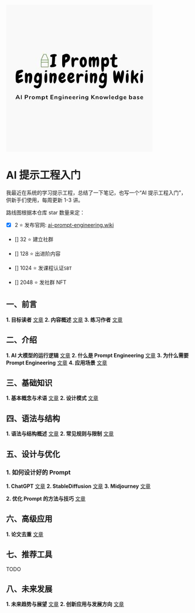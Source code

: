 ![](./img/logo.jpeg)

# AI 提示工程入门

我最近在系统的学习提示工程，总结了一下笔记，也写一个“AI 提示工程入门”，供新手们使用，每周更新 1-3 讲。

路线图根据本仓库 star 数量来定：

- [x] 2 :star: 发布官网: [ai-prompt-engineering.wiki](http://ai-prompt-engineering.wiki/)

- [] 32 :star: 建立社群

- [] 128 :star: 出进阶内容

- [] 1024 :star: 发课程认证`SBT`

- [] 2048 :star: 发社群 NFT

## 一、前言

**1. 目标读者** [文章](https://github.com/AI-Prompt-Engineering-Wiki/ai-prompt-tutorial/blob/master/docs/tutorial/0_preface/0-1_target-audience.md)
**2. 内容概述** [文章](https://github.com/AI-Prompt-Engineering-Wiki/ai-prompt-tutorial/blob/master/docs/tutorial/0_preface/0-2_content-overview.md)
**3. 练习作者** [文章](https://github.com/AI-Prompt-Engineering-Wiki/ai-prompt-tutorial/blob/master/docs/tutorial/0_preface/0-3_contact-author.md)

## 二、介绍

**1. AI 大模型的运行逻辑** [文章](https://github.com/AI-Prompt-Engineering-Wiki/ai-prompt-tutorial/blob/master/docs/tutorial/1_introduction/1-1_operational-logic-of-ai.md)
**2. 什么是 Prompt Engineering** [文章](https://github.com/AI-Prompt-Engineering-Wiki/ai-prompt-tutorial/blob/master/docs/tutorial/1_introduction/1-2_what-is-ai-prompt.md)
**3. 为什么需要 Prompt Engineering** [文章](https://github.com/AI-Prompt-Engineering-Wiki/ai-prompt-tutorial/blob/master/docs/tutorial/1_introduction/1-3_why-do-i-need-ai-prompt.md)
**4. 应用场景** [文章](https://github.com/AI-Prompt-Engineering-Wiki/ai-prompt-tutorial/blob/master/docs/tutorial/1_introduction/1-4_application-scenarios.md)

## 三、基础知识

**1. 基本概念与术语** [文章](https://github.com/AI-Prompt-Engineering-Wiki/ai-prompt-tutorial/blob/master/docs/tutorial/2_basic-knowledge/2-1_basic-concepts-and-terminology.md)
**2. 设计模式** [文章](https://github.com/AI-Prompt-Engineering-Wiki/ai-prompt-tutorial/blob/master/docs/tutorial/2_basic-knowledge/2-2_design-patterns.md)

## 四、语法与结构

**1. 语法与结构概述** [文章](https://github.com/AI-Prompt-Engineering-Wiki/ai-prompt-tutorial/blob/master/docs/tutorial/3_grammar-and-structure/3-1_grammar-and-structure-overview.md)
**2. 常见规则与限制** [文章](https://github.com/AI-Prompt-Engineering-Wiki/ai-prompt-tutorial/blob/master/docs/tutorial/3_grammar-and-structure/3-2_common-rules-and-limitations.md)

## 五、设计与优化

### 1. 如何设计好的 Prompt

**1. ChatGPT** [文章](https://github.com/AI-Prompt-Engineering-Wiki/ai-prompt-tutorial/blob/master/docs/tutorial/4_design-and-optimization/4-1_how-to-design-a-good-ai-prompt/4-1-1_chatgpt.md)
**2. StableDiffusion** [文章](https://github.com/AI-Prompt-Engineering-Wiki/ai-prompt-tutorial/blob/master/docs/tutorial/4_design-and-optimization/4-1_how-to-design-a-good-ai-prompt/4-1-2_stable-diffusion.md)
**3. Midjourney** [文章](https://github.com/AI-Prompt-Engineering-Wiki/ai-prompt-tutorial/blob/master/docs/tutorial/4_design-and-optimization/4-1_how-to-design-a-good-ai-prompt/4-1-3_midjourney.md)

**2. 优化 Prompt 的方法与技巧** [文章](https://github.com/AI-Prompt-Engineering-Wiki/ai-prompt-tutorial/blob/master/docs/tutorial/4_design-and-optimization/4-2_methods-and-techniques-for-optimizing-ai-prompt.md)

## 六、高级应用

**1. 论文去重** [文章](https://github.com/AI-Prompt-Engineering-Wiki/ai-prompt-tutorial/blob/master/docs/tutorial/5_advance_case/5-1_paper-remove-duplicates.md)

## 七、推荐工具

TODO

## 八、未来发展

**1. 未来趋势与展望** [文章](https://github.com/AI-Prompt-Engineering-Wiki/ai-prompt-tutorial/blob/master/docs/tutorial/7_future-development/7-1_future-trends-and-prospects.md)
**2. 创新应用与发展方向** [文章](https://github.com/AI-Prompt-Engineering-Wiki/ai-prompt-tutorial/blob/master/docs/tutorial/7_future-development/7-2_innovative-application-and-development-direction.md)
